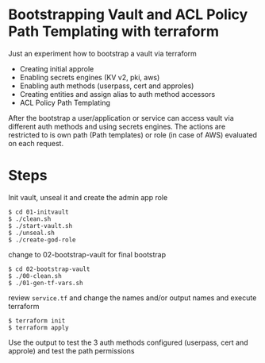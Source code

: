 # Bootstrapping Vault and ACL Policy Path Templating with terraform

Just an experiment how to bootstrap a vault via terraform

- Creating initial approle
- Enabling secrets engines (KV v2, pki, aws)
- Enabling auth methods (userpass, cert and approles)
- Creating entities and assign alias to auth method accessors
- ACL Policy Path Templating

After the bootstrap a user/application or service can access vault via different auth methods and using secrets engines. 
The actions are restricted to is own path (Path templates) or role (in case of AWS) evaluated on each request.

# Steps

Init vault, unseal it and create the admin app role
```
$ cd 01-initvault
$ ./clean.sh
$ ./start-vault.sh
$ ./unseal.sh
$ ./create-god-role

```

change to 02-bootstrap-vault for final bootstrap

```
$ cd 02-bootstrap-vault
$ ./00-clean.sh
$ ./01-gen-tf-vars.sh
```

review `service.tf` and change the names and/or output names and execute terraform

```
$ terraform init
$ terraform apply

```

Use the output to test the 3 auth methods configured (userpass, cert and approle) and test the path permissions



